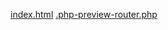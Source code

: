 [index.html](https://github.com/user-attachments/files/22192109/index.html)
[.php-preview-router.php](https://github.com/user-attachments/files/22192108/default.php-preview-router.php)

